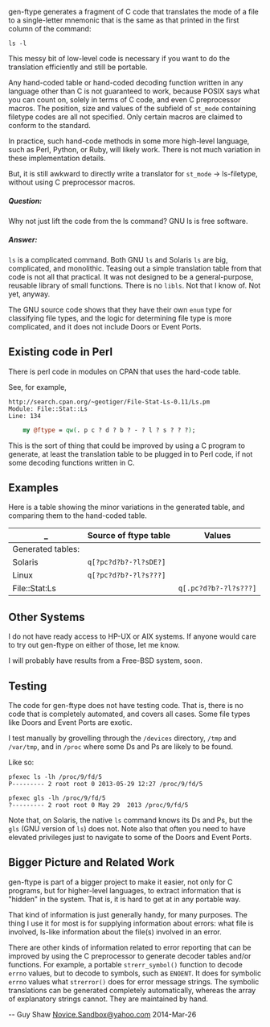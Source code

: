 
gen-ftype generates a fragment of C code that translates the
mode of a file to a single-letter mnemonic that is the
same as that printed in the first column of the command:

    ls -l

This messy bit of low-level code is necessary if you want
to do the translation efficiently and still be portable.

Any hand-coded table or hand-coded decoding function
written in any language other than C is not guaranteed to
work, because POSIX says what you can count on, solely
in terms of C code, and even C preprocessor macros.
The position, size and values of the subfield of
`st_mode` containing filetype codes are all not specified.
Only certain macros are claimed to conform to the standard.

In practice, such hand-code methods in some more high-level
language, such as Perl, Python, or Ruby, will likely work.
There is not much variation in these implementation
details.

But, it is still awkward to directly write a translator
for `st_mode` -> ls-filetype, without using C preprocessor
macros.

##### **Question:**

Why not just lift the code from the ls command?
GNU ls is free software.

##### **Answer:**

`ls` is a complicated command.  Both GNU `ls` and
Solaris `ls` are big, complicated, and monolithic.
Teasing out a simple translation table from that
code is not all that practical.  It was not designed
to be a general-purpose, reusable library of small
functions.  There is no `libls`.  Not that I know of.
Not yet, anyway.

The GNU source code shows that they have their own
`enum` type for classifying file types, and the
logic for determining file type is more complicated,
and it does not include Doors or Event Ports.


## Existing code in Perl

There is perl code in modules on CPAN that uses the
hard-code table.

See, for example,

    http://search.cpan.org/~geotiger/File-Stat-Ls-0.11/Ls.pm
    Module: File::Stat::Ls
    Line: 134

```perl
    my @ftype = qw(. p c ? d ? b ? - ? l ? s ? ? ?);
```

This is the sort of thing that could be improved
by using a C program to generate, at least the
translation table to be plugged in to Perl code,
if not some decoding functions written in C.

## Examples

Here is a table showing the minor variations in the
generated table, and comparing them to the hand-coded table.

_|Source of ftype table | Values
-|-----------------------|-------------------
Generated tables:||
|Solaris|`q[?pc?d?b?-?l?sDE?]`
|Linux|`q[?pc?d?b?-?l?s???]`
File::Stat:Ls||`q[.pc?d?b?-?l?s???]`

## Other Systems

I do not have ready access to HP-UX or AIX systems.
If anyone would care to try out gen-ftype on either
of those, let me know.

I will probably have results from a Free-BSD system,
soon.


## Testing

The code for gen-ftype does not have testing code.
That is, there is no code that is completely
automated, and covers all cases.  Some file types
like Doors and Event Ports are exotic.

I test manually by grovelling through the `/devices`
directory, `/tmp` and `/var/tmp`, and in `/proc`
where some Ds and Ps are likely to be found.

Like so:


    pfexec ls -lh /proc/9/fd/5
    P--------- 2 root root 0 2013-05-29 12:27 /proc/9/fd/5

    pfexec gls -lh /proc/9/fd/5
    ?--------- 2 root root 0 May 29  2013 /proc/9/fd/5

Note that, on Solaris, the native `ls` command knows
its Ds and Ps, but the `gls` (GNU version of `ls`)
does not.  Note also that often you need to have elevated
privileges just to navigate to some of the Doors
and Event Ports.

## Bigger Picture and Related Work

gen-ftype is part of a bigger project to make
it easier, not only for C programs, but for
higher-level languages, to extract information
that is "hidden" in the system.  That is, it is
hard to get at in any portable way.

That kind of information is just generally handy,
for many purposes.  The thing I use it for most
is for supplying information about errors:
what file is involved, ls-like information about
the file(s) involved in an error.

There are other kinds of information related to
error reporting that can be improved by using the C
preprocessor to generate decoder tables and/or functions.
For example, a portable `strerr_symbol()` function
to decode `errno` values, but to decode to symbols,
such as `ENOENT`.  It does for symbolic `errno` values
what `strerror()` does for error message strings.
The symbolic translations can be generated completely
automatically, whereas the array of explanatory strings
cannot.  They are maintained by hand.


--
    Guy Shaw
    Novice.Sandbox@yahoo.com
    2014-Mar-26
